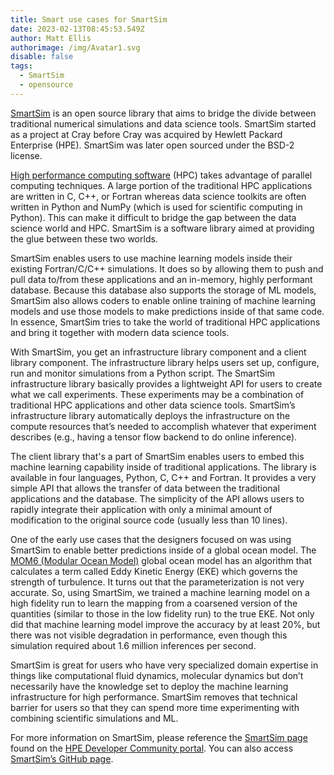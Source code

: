 ```yaml
---
title: Smart use cases for SmartSim
date: 2023-02-13T08:45:53.549Z
author: Matt Ellis
authorimage: /img/Avatar1.svg
disable: false
tags:
  - SmartSim
  - opensource
---
```

[SmartSim](https://developer.hpe.com/platform/smartsim/home) is an open source library that aims to bridge the divide between traditional numerical simulations and data science tools. SmartSim started as a project at Cray before Cray was acquired by Hewlett Packard Enterprise (HPE). SmartSim was later open sourced under the BSD-2 license.

[High performance computing software](https://www.hpe.com/us/en/compute/hpc/hpc-software.html) (HPC) takes advantage of parallel computing techniques. A large portion of the traditional HPC applications are written in C, C++, or Fortran whereas data science toolkits are often written in Python and NumPy (which is used for scientific computing in Python). This can make it difficult to bridge the gap between the data science world and HPC. SmartSim is a software library aimed at providing the glue between these two worlds.

SmartSim enables users to use machine learning models inside their existing Fortran/C/C++ simulations. It does so by allowing them to push and pull data to/from these applications and an in-memory, highly performant database. Because this database also supports the storage of ML models, SmartSim also allows coders to enable online training of machine learning models and use those models to make predictions inside of that same code. In essence, SmartSim tries to take the world of traditional HPC applications and bring it together with modern data science tools.

With SmartSim, you get an infrastructure library component and a client library component. The infrastructure library helps users set up, configure, run and monitor simulations from a Python script. The SmartSim infrastructure library basically provides a lightweight API for users to create what we call experiments. These experiments may be a combination of traditional HPC applications and other data science tools. SmartSim’s infrastructure library automatically deploys the infrastructure on the compute resources that’s needed to accomplish whatever that experiment describes (e.g., having a tensor flow backend to do online inference). 

The client library that's a part of SmartSim enables users to embed this machine learning capability inside of traditional applications.  The library is available in four languages, Python, C, C++ and Fortran. It provides a very simple API that allows the transfer of data between the traditional applications and the database. The simplicity of the API allows users to rapidly integrate their application with only a minimal amount of modification to the original source code (usually less than 10 lines).  

One of the early use cases that the designers focused on was using SmartSim to enable better predictions inside of a global ocean model. The [MOM6 (Modular Ocean Model)](https://www.gfdl.noaa.gov/mom-ocean-model/) global ocean model has an algorithm that calculates a term called Eddy Kinetic Energy (EKE) which governs the strength of turbulence. It turns out that the parameterization is not very accurate. So, using SmartSim, we trained a machine learning model on a high fidelity run to learn the mapping from a coarsened version of the quantities (similar to those in the low fidelity run) to the true EKE. Not only did that machine learning model improve the accuracy by at least 20%, but there was not visible degradation in performance, even though this simulation required about 1.6 million inferences per second. 

SmartSim is great for users who have very specialized domain expertise in things like computational fluid dynamics, molecular dynamics but don’t necessarily have the knowledge set to deploy the machine learning infrastructure for high performance. SmartSim removes that technical barrier for users so that they can spend more time experimenting with combining scientific simulations and ML.

For more information on SmartSim, please reference the [SmartSim page](https://developer.hpe.com/platform/smartsim/home) found on the [HPE Developer Community portal](https://developer.hpe.com/). You can also access [SmartSim’s GitHub page](https://github.com/CrayLabs/SmartSim). 

